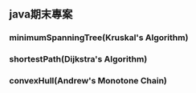 ## java期末專案

### minimumSpanningTree(Kruskal's Algorithm)

### shortestPath(Dijkstra's Algorithm)

### convexHull(Andrew's Monotone Chain)
